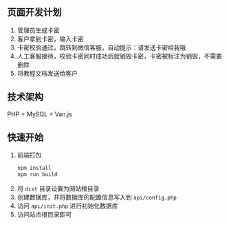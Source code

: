 ## 页面开发计划

1. 管理员生成卡密
2. 客户拿到卡密，输入卡密
3. 卡密校验通过，跳转到微信客服，自动提示：请发送卡密给我哦
4. 人工客服接待，校验卡密同时成功后就销毁卡密，卡密被标注为销毁，不需要删除
5. 将教程文档发送给客户

## 技术架构

PHP + MySQL + Van.js

## 快速开始

1. 前端打包
    ```bash
    npm install
    npm run build
    ```
2. 将 `dist` 目录设置为网站根目录
3. 创建数据库，并将数据库的配置信息写入到 `api/config.php`
4. 访问 `api/init.php` 进行初始化数据库
5. 访问站点根目录即可
